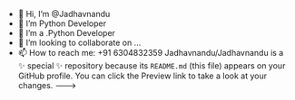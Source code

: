 - 👋 Hi, I’m @Jadhavnandu
- 👀 I’m Python Developer
- 🌱 I’m a .Python Developer
- 💞️ I’m looking to collaborate on ...
- 📫 How to reach me: +91 6304832359
Jadhavnandu/Jadhavnandu is a ✨ special ✨ repository because its `README.md` (this file) appears on your GitHub profile.
You can click the Preview link to take a look at your changes.
--->
